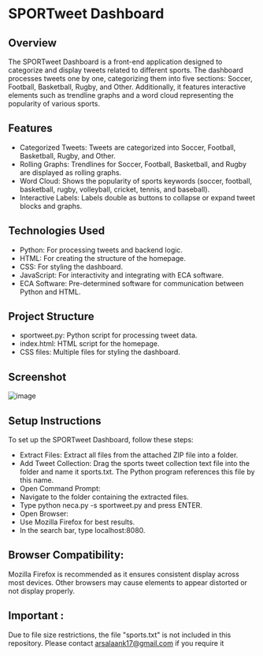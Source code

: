 # SPORTweet Dashboard

## Overview
The SPORTweet Dashboard is a front-end application designed to categorize and display tweets related to different sports. The dashboard processes tweets one by one, categorizing them into five sections: Soccer, Football, Basketball, Rugby, and Other. Additionally, it features interactive elements such as trendline graphs and a word cloud representing the popularity of various sports.

## Features
- Categorized Tweets: Tweets are categorized into Soccer, Football, Basketball, Rugby, and Other.
- Rolling Graphs: Trendlines for Soccer, Football, Basketball, and Rugby are displayed as rolling graphs.
- Word Cloud: Shows the popularity of sports keywords (soccer, football, basketball, rugby, volleyball, cricket, tennis, and baseball).
- Interactive Labels: Labels double as buttons to collapse or expand tweet blocks and graphs.
  
## Technologies Used
- Python: For processing tweets and backend logic.
- HTML: For creating the structure of the homepage.
- CSS: For styling the dashboard.
- JavaScript: For interactivity and integrating with ECA software.
- ECA Software: Pre-determined software for communication between Python and HTML.

## Project Structure
- sportweet.py: Python script for processing tweet data.
- index.html: HTML script for the homepage.
- CSS files: Multiple files for styling the dashboard.

## Screenshot
![image](https://github.com/arsalaank17/Twitter-Dashboard/assets/62721213/e6c198b2-879d-4089-9af1-8d893f4b4139)



## Setup Instructions
To set up the SPORTweet Dashboard, follow these steps:

- Extract Files: Extract all files from the attached ZIP file into a folder.
- Add Tweet Collection: Drag the sports tweet collection text file into the folder and name it sports.txt. The Python program references this file by this name.
- Open Command Prompt:
- Navigate to the folder containing the extracted files.
- Type python neca.py -s sportweet.py and press ENTER.
- Open Browser:
- Use Mozilla Firefox for best results.
- In the search bar, type localhost:8080.

## Browser Compatibility:
Mozilla Firefox is recommended as it ensures consistent display across most devices. Other browsers may cause elements to appear distorted or not display properly.

## Important :
Due to file size restrictions, the file "sports.txt" is not included in this repository. Please contact arsalaank17@gmail.com if you require it
